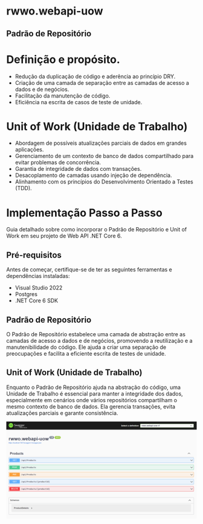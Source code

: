 # rwwo.webapi-uow


## Padrão de Repositório

# Definição e propósito.
* Redução da duplicação de código e aderência ao princípio DRY.
* Criação de uma camada de separação entre as camadas de acesso a dados e de negócios.
* Facilitação da manutenção de código.
* Eficiência na escrita de casos de teste de unidade.

# Unit of Work (Unidade de Trabalho)
* Abordagem de possíveis atualizações parciais de dados em grandes aplicações.
* Gerenciamento de um contexto de banco de dados compartilhado para evitar problemas de concorrência.
* Garantia de integridade de dados com transações.
* Desacoplamento de camadas usando injeção de dependência.
* Alinhamento com os princípios do Desenvolvimento Orientado a Testes (TDD).

# Implementação Passo a Passo
 Guia detalhado sobre como incorporar o Padrão de Repositório e Unit of Work em seu projeto de Web API .NET Core 6.

## Pré-requisitos
Antes de começar, certifique-se de ter as seguintes ferramentas e dependências instaladas:
* Visual Studio 2022
* Postgres
* .NET Core 6 SDK

## Padrão de Repositório
O Padrão de Repositório estabelece uma camada de abstração entre as camadas de acesso a dados e de negócios, promovendo a reutilização e a manutenibilidade do código. Ele ajuda a criar uma separação de preocupações e facilita a eficiente escrita de testes de unidade.

## Unit of Work (Unidade de Trabalho)
Enquanto o Padrão de Repositório ajuda na abstração do código, uma Unidade de Trabalho é essencial para manter a integridade dos dados, especialmente em cenários onde vários repositórios compartilham o mesmo contexto de banco de dados. Ela gerencia transações, evita atualizações parciais e garante consistência.



![Resultado API](./images/swagger.png)
